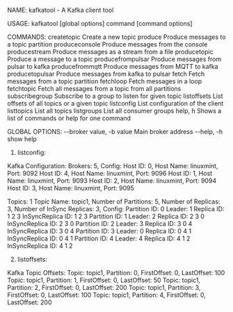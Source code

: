 NAME:
   kafkatool - A Kafka client tool

USAGE:
   kafkatool [global options] command [command options]

COMMANDS:
   createtopic        Create a new topic
   produce            Produce messages to a topic partition
   produceconsole     Produce messages from the console
   producestream      Produce messages as a stream from a file
   producetopic       Produce a message to a topic
   producefrompulsar  Produce messages from pulsar to kafka
   producefrommqtt    Produce messages from MQTT to kafka
   producetopulsar    Produce messages from kafka to pulsar
   fetch              Fetch messages from a topic partition
   fetchloop          Fetch messages in a loop
   fetchtopic         Fetch all messages from a topic from all partitions
   subscribegroup     Subscribe to a group to listen for given topic
   listoffsets        List offsets of all topics or a given topic
   listconfig         List configuration of the client
   listtopics         List all topics
   listgroups         List all consumer groups
   help, h            Shows a list of commands or help for one command

GLOBAL OPTIONS:
   --broker value, -b value  Main broker address
   --help, -h                show help


1. listconfig:

Kafka Configuration:
Brokers: 5, Config: 
	Host ID: 0, Host Name: linuxmint, Port: 9092
	Host ID: 4, Host Name: linuxmint, Port: 9096
	Host ID: 1, Host Name: linuxmint, Port: 9093
	Host ID: 2, Host Name: linuxmint, Port: 9094
	Host ID: 3, Host Name: linuxmint, Port: 9095

Topics: 1
	Topic Name: topic1, Number of Partitions: 5, Number of Replicas: 3, Number of InSync Replicas: 3, Config:
		Partition ID:  0   Leader: 1  Replica ID: 1 2 3  InSyncReplica ID: 1 2 3 
		Partition ID:  1   Leader: 2  Replica ID: 2 3 0  InSyncReplica ID: 2 3 0 
		Partition ID:  2   Leader: 3  Replica ID: 3 0 4  InSyncReplica ID: 3 0 4 
		Partition ID:  3   Leader: 0  Replica ID: 0 4 1  InSyncReplica ID: 0 4 1 
		Partition ID:  4   Leader: 4  Replica ID: 4 1 2  InSyncReplica ID: 4 1 2 

2. listoffsets:

Kafka Topic Offsets:
Topic: topic1, Partition:  0, FirstOffset: 0, LastOffset: 100
Topic: topic1, Partition:  1, FirstOffset: 0, LastOffset: 50
Topic: topic1, Partition:  2, FirstOffset: 0, LastOffset: 200
Topic: topic1, Partition:  3, FirstOffset: 0, LastOffset: 100
Topic: topic1, Partition:  4, FirstOffset: 0, LastOffset: 200
